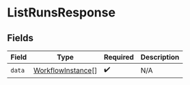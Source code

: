 # ListRunsResponse


## Fields

| Field                                                         | Type                                                          | Required                                                      | Description                                                   |
| ------------------------------------------------------------- | ------------------------------------------------------------- | ------------------------------------------------------------- | ------------------------------------------------------------- |
| `data`                                                        | [WorkflowInstance](../../models/shared/workflowinstance.md)[] | :heavy_check_mark:                                            | N/A                                                           |